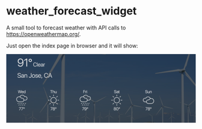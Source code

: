 # weather_forecast_widget

A small tool to forecast weather with API calls to https://openweathermap.org/.   

Just open the index page in browser and it will show:    

![Screen Shoot](https://github.com/fengliangcmu/weather_forecast_widget/blob/master/description/Screen_Shot.png)
